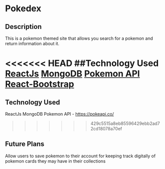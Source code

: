 # Pokedex

## Description
This is a pokemon themed site that allows you search for a pokemon and return information about it.

<<<<<<< HEAD
##Technology Used
[ReactJs](https://reactjs.org/)
[MongoDB](https://www.mongodb.com/)
[Pokemon API](https://pokeapi.co/)
[React-Bootstrap](https://react-bootstrap.github.io)
=======
## Technology Used
ReactJs
MongoDB
Pokemon API - https://pokeapi.co/
>>>>>>> 429c5515a8eb85596429ebb2ad72cd18078a70ef

## Future Plans
Allow users to save pokemon to their account for keeping track digitally of pokemon cards they may have in their collections

